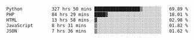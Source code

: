 <!--START_SECTION:waka-->

```txt
Python           327 hrs 50 mins █████████████████▒░░░░░░░   69.89 %
PHP              84 hrs 29 mins  ████▓░░░░░░░░░░░░░░░░░░░░   18.01 %
HTML             13 hrs 58 mins  ▓░░░░░░░░░░░░░░░░░░░░░░░░   02.98 %
JavaScript       8 hrs 31 mins   ▒░░░░░░░░░░░░░░░░░░░░░░░░   01.82 %
JSON             7 hrs 36 mins   ▒░░░░░░░░░░░░░░░░░░░░░░░░   01.62 %
```

<!--END_SECTION:waka-->
